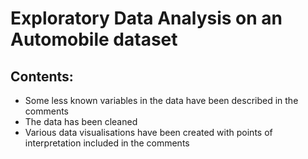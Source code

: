 # Exploratory Data Analysis on an Automobile dataset

## Contents:
+ Some less known variables in the data have been described in the comments
+ The data has been cleaned
+ Various data visualisations have been created with points of interpretation included in the comments
